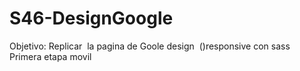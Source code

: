# S46-DesignGoogle

Objetivo: Replicar  la pagina de Goole design  ()responsive con sass
Primera etapa movil
